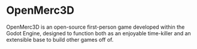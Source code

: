 # OpenMerc3D
 OpenMerc3D is an open-source first-person game developed within the Godot Engine, designed to function both as an enjoyable time-killer and an extensible base to build other games off of.

